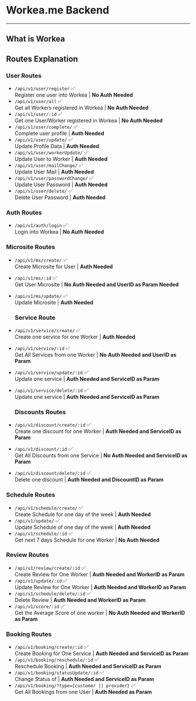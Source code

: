 # Workea.me Backend

---

## What is Workea

## Routes Explanation

### User Routes

- `/api/v1/user/register` ✅\
  Register one user into Workea | **No Auth Needed**
- `/api/v1/user/all` ✅\
  Get all Workers registered in Workea | **No Auth Needed**
- `/api/v1/user/:id` ✅\
  Get one User/Worker registered in Workea | **No Auth Needed**
- `/api/v1/user/complete/` ✅\
  Complete user profile | **Auth Needed**
- `/api/v1/user/update/` ✅\
  Update Profile Data | **Auth Needed**
- `/api/v1/user/workerUpdate/` ✅\
  Update User to Worker | **Auth Needed**
- `/api/v1/user/mailChange/` ✅\
  Update User Mail | **Auth Needed**
- `/api/v1/user/passwordChange/` ✅\
  Update User Password | **Auth Needed**
- `/api/v1/user/delete/` ✅\
  Delete User Password | **Auth Needed**

### Auth Routes

- `/api/v1/auth/login` ✅\
  Login into Workea | **No Auth Needed**

### Microsite Routes

- `/api/v1/ms/create/` ✅\
  Create Microsite for User | **Auth Needed**
- `/api/v1/ms/:id` ✅\
  Get User Microsite | **No Auth Needed and UserID as Param Needed**
- `/api/v1/ms/update/` ✅\
  Update Microsite | **Auth Needed**

  ### Service Route

- `/api/v1/service/create/` ✅\
  Create one service for one Worker | **Auth Needed**
- `/api/v1/service/:id` ✅\
  Get All Services from one Worker | **No Auth Needed and UserID as Param**
- `/api/v1/service/update/:id` ✅\
  Update one service | **Auth Needed and ServiceID as Param**
- `/api/v1/service/delete/:id` ✅\
  Update one service | **Auth Needed and ServiceID as Param**

  ### Discounts Routes

- `/api/v1/discount/create/:id` ✅\
  Create one discount for one Worker | **Auth Needed and ServiceID as Param**
- `/api/v1/discount/:id` ✅\
  Get All Discounts from one Service | **No Auth Needed and ServiceID as Param**
- `/api/v1/discount/delete/:id` ✅\
  Delete one discount | **Auth Needed and DiscountID as Param**

### Schedule Routes

- `/api/v1/schedule/create/` ✅\
  Create Schedule for one day of the week | **Auth Needed**
- `/api/v1/update/` ✅\
  Update Schedule of one day of the week | **Auth Needed**
- `/api/v1/schedule/:id` ✅\
  Get next 7 days Schedule for one Worker | **No Auth Needed**

### Review Routes

- `/api/v1/review/create/:id` ✅\
  Create Review for One Worker | **Auth Needed and WorkerID as Param**
- `/api/v1/update/:id` ✅\
  Update Review for One Worker | **Auth Needed and WorkerID as Param**
- `/api/v1/schedule/delete/:id` ✅\
  Delete Review | **Auth Needed and WorkerID as Param**
- `/api/v1/score/:id` ✅\
  Get the Average Score of one worker | **No Auth Needed and WorkerID as Param**

### Booking Routes

- `/api/v1/booking/create/:id` ✅\
  Create Booking for One Service | **Auth Needed and ServiceID as Param**
- `/api/v1/booking/reschedule/:id` ✅\
  Reschedule Booking | **Auth Needed and ServiceID as Param**
- `/api/v1/booking/statusUpdate/:id` ✅\
  Change Status of | **Auth Needed and ServiceID as Param**
- `/api/v1/booking/?type={customer || provider}` ✅\
  Get All Bookings from one User | **Auth Needed as Param**
